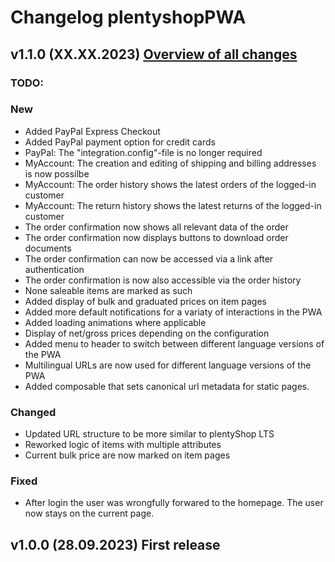 # Changelog plentyshopPWA

## v1.1.0 (XX.XX.2023) <a href="https://github.com/plentymarkets/plentyshop-pwa/compare/v1.0.0...v1.0.1" target="_blank" rel="noopener"><b>Overview of all changes</b></a>

### TODO:

### New

- Added PayPal Express Checkout
- Added PayPal payment option for credit cards
- PayPal: The "integration.config"-file is no longer required
- MyAccount: The creation and editing of shipping and billing addresses is now possilbe
- MyAccount: The order history shows the latest orders of the logged-in customer
- MyAccount: The return history shows the latest returns of the logged-in customer
- The order confirmation now shows all relevant data of the order
- The order confirmation now displays buttons to download order documents
- The order confirmation can now be accessed via a link after authentication
- The order confirmation is now also accessible via the order history
- None saleable items are marked as such
- Added display of bulk and graduated prices on item pages
- Added more default notifications for a variaty of interactions in the PWA
- Added loading animations where applicable
- Display of net/gross prices depending on the configuration
- Added menu to header to switch between different language versions of the PWA
- Multilingual URLs are now used for different language versions of the PWA
- Added composable that sets canonical url metadata for static pages.

### Changed

- Updated URL structure to be more similar to plentyShop LTS
- Reworked logic of items with multiple attributes
- Current bulk price are now marked on item pages

### Fixed

- After login the user was wrongfully forwared to the homepage. The user now stays on the current page.

## v1.0.0 (28.09.2023) First release
